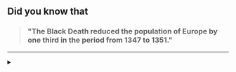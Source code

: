 ## Did you know that

<h3>
  <blockquote>
<!--START_SECTION:debris-->                                                                                                                                        
"The Black Death reduced the population of Europe by one third in the period from 1347 to 1351."
<!--END_SECTION:debris-->
  </blockquote>
</h3>

-----

<details>
  <summary></summary>

<img src="https://github-readme-stats.vercel.app/api?show_icons=true&hide=issues&username=ekickx"> <img src="https://github-readme-stats.vercel.app/api/top-langs/?layout=compact&username=ekickx">

</details>
